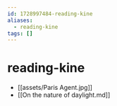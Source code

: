 ```yaml
---
id: 1728997484-reading-kine
aliases:
  - reading-kine
tags: []
---
```


# reading-kine

- [[assets/Paris Agent.jpg]]
- [[On the nature of daylight.md]]
